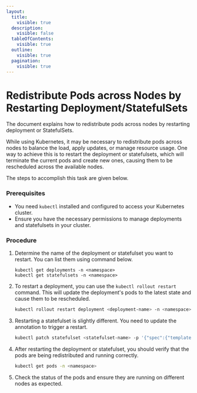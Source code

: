 ```yaml
---
layout:
  title:
    visible: true
  description:
    visible: false
  tableOfContents:
    visible: true
  outline:
    visible: true
  pagination:
    visible: true
---
```


# Redistribute Pods across Nodes by Restarting Deployment/StatefulSets

The document explains how to redistribute pods across nodes by restarting deployment or StatefulSets.

While using Kubernetes, it may be necessary to redistribute pods across nodes to balance the load, apply updates, or manage resource usage. One way to achieve this is to restart the deployment or statefulsets, which will terminate the current pods and create new ones, causing them to be rescheduled across the available nodes.&#x20;

The steps to accomplish this task are given below.

### **Prerequisites**

* You need `kubectl` installed and configured to access your Kubernetes cluster.
* Ensure you have the necessary permissions to manage deployments and statefulsets in your cluster.

### Procedure

1.  Determine the name of the deployment or statefulset you want to restart. You can list them using command below.

    ```
    kubectl get deployments -n <namespace>
    kubectl get statefulsets -n <namespace>
    ```
2.  To restart a deployment, you can use the `kubectl rollout restart` command. This will update the deployment's pods to the latest state and cause them to be rescheduled.

    ```sh
    kubectl rollout restart deployment <deployment-name> -n <namespace>
    ```
3.  Restarting a statefulset is slightly different. You need to update the annotation to trigger a restart.

    ```sh
    kubectl patch statefulset <statefulset-name> -p '{"spec":{"template":{"metadata":{"annotations":{"date":"`date +'%s'`"}}}}}' -n <namespace>
    ```
4.  After restarting the deployment or statefulset, you should verify that the pods are being redistributed and running correctly.

    ```bash
    kubectl get pods -n <namespace>
    ```
5.  Check the status of the pods and ensure they are running on different nodes as expected.

